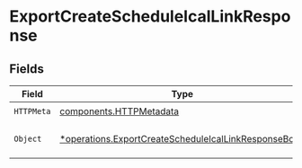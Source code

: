 # ExportCreateScheduleIcalLinkResponse


## Fields

| Field                                                                                                                       | Type                                                                                                                        | Required                                                                                                                    | Description                                                                                                                 |
| --------------------------------------------------------------------------------------------------------------------------- | --------------------------------------------------------------------------------------------------------------------------- | --------------------------------------------------------------------------------------------------------------------------- | --------------------------------------------------------------------------------------------------------------------------- |
| `HTTPMeta`                                                                                                                  | [components.HTTPMetadata](../../models/components/httpmetadata.md)                                                          | :heavy_check_mark:                                                                                                          | N/A                                                                                                                         |
| `Object`                                                                                                                    | [*operations.ExportCreateScheduleIcalLinkResponseBody](../../models/operations/exportcreatescheduleicallinkresponsebody.md) | :heavy_minus_sign:                                                                                                          | The request has succeeded.                                                                                                  |